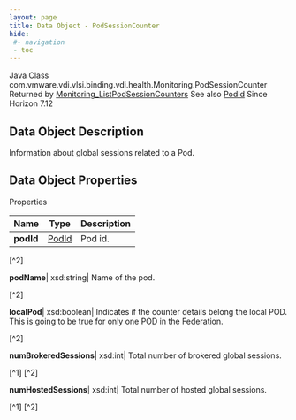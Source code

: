 ```yaml
---
layout: page
title: Data Object - PodSessionCounter
hide:
 #- navigation
 - toc
---
```






Java Class
    com.vmware.vdi.vlsi.binding.vdi.health.Monitoring.PodSessionCounter
Returned by
     [Monitoring_ListPodSessionCounters](vdi.health.Monitoring.md#listPodSessionCounters)
See also
     [PodId](vdi.entity.PodId.md)
Since 
    Horizon 7.12

## Data Object Description 

Information about global sessions related to a Pod. 

## Data Object Properties

Properties

Name |  Type |  Description   
---|---|---  
**podId**| [PodId](vdi.entity.PodId.md)|  Pod id.   


[^2]

  
**podName**|  xsd:string|  Name of the pod.   


[^2]

  
**localPod**|  xsd:boolean|  Indicates if the counter details belong the local POD. This is going to be true for only one POD in the Federation.   


[^2]

  
**numBrokeredSessions**|  xsd:int|  Total number of brokered global sessions.   


[^1]
[^2]

  
**numHostedSessions**|  xsd:int|  Total number of hosted global sessions.   


[^1]
[^2]

  
  

  

